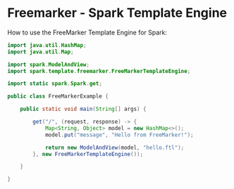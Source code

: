 Freemarker - Spark Template Engine
==================================

How to use the FreeMarker Template Engine for Spark:

```java
import java.util.HashMap;
import java.util.Map;

import spark.ModelAndView;
import spark.template.freemarker.FreeMarkerTemplateEngine;

import static spark.Spark.get;

public class FreeMarkerExample {

    public static void main(String[] args) {

        get("/", (request, response) -> {
            Map<String, Object> model = new HashMap<>();
            model.put("message", "Hello from FreeMarker!");

            return new ModelAndView(model, "hello.ftl");
        }, new FreeMarkerTemplateEngine());

    }

}
```
